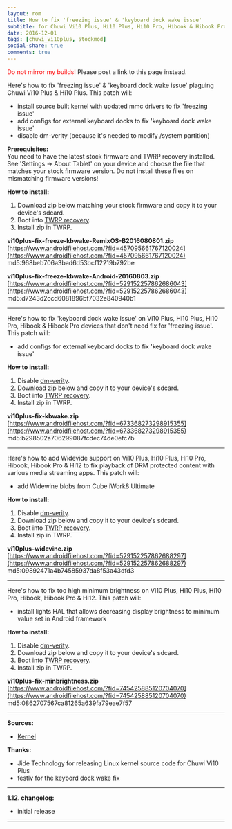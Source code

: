 ```yaml
---
layout: rom
title: How to fix 'freezing issue' & 'keyboard dock wake issue'
subtitle: for Chuwi Vi10 Plus, Hi10 Plus, Hi10 Pro, Hibook & Hibook Pro
date: 2016-12-01
tags: [chuwi_vi10plus, stockmod]
social-share: true
comments: true
---
```


<span style="color:#FF0000;">Do not mirror my builds!</span> Please post a link to this page instead.

Here's how to fix 'freezing issue' & 'keyboard dock wake issue' plaguing Chuwi Vi10 Plus & Hi10 Plus. This patch will:

- install source built kernel with updated mmc drivers to fix 'freezing issue'
- add configs for external keyboard docks to fix 'keyboard dock wake issue'
- disable dm-verity (because it's needed to modify /system partition)

**Prerequisites:**  
You need to have the latest stock firmware and TWRP recovery installed. See 'Settings -> About Tablet' on your device and choose the file that matches your stock firmware version. Do not install these files on mismatching firmware versions!

**How to install:**

1. Download zip below matching your stock firmware and copy it to your device's sdcard.
2. Boot into [TWRP recovery](/devices/chuwi_vi10plus/TWRP).
3. Install zip in TWRP.

**vi10plus-fix-freeze-kbwake-RemixOS-B2016080801.zip**  
[https://www.androidfilehost.com/?fid=457095661767120024](https://www.androidfilehost.com/?fid=457095661767120024)  
md5:968beb706a3bad6d53bcf12219b792be

**vi10plus-fix-freeze-kbwake-Android-20160803.zip**  
[https://www.androidfilehost.com/?fid=529152257862686043](https://www.androidfilehost.com/?fid=529152257862686043)  
md5:d7243d2ccd6081896bf7032e840940b1

----

Here's how to fix 'keyboard dock wake issue' on Vi10 Plus, Hi10 Plus, Hi10 Pro, Hibook & Hibook Pro devices that don't need fix for 'freezing issue'. This patch will:

- add configs for external keyboard docks to fix 'keyboard dock wake issue'

**How to install:**

1. Disable [dm-verity](/devices/chuwi_vi10plus/stock-disable-dmverity).
2. Download zip below and copy it to your device's sdcard.
3. Boot into [TWRP recovery](/devices/chuwi_vi10plus/TWRP).
4. Install zip in TWRP.

**vi10plus-fix-kbwake.zip**  
[https://www.androidfilehost.com/?fid=673368273298915355](https://www.androidfilehost.com/?fid=673368273298915355)  
md5:b298502a706299087fcdec74de0efc7b

----

Here's how to add Widevide support on Vi10 Plus, Hi10 Plus, Hi10 Pro, Hibook, Hibook Pro & Hi12 to fix playback of DRM protected content with various media streaming apps. This patch will:

- add Widewine blobs from Cube iWork8 Ultimate

**How to install:**

1. Disable [dm-verity](/devices/chuwi_vi10plus/stock-disable-dmverity).
2. Download zip below and copy it to your device's sdcard.
3. Boot into [TWRP recovery](/devices/chuwi_vi10plus/TWRP).
4. Install zip in TWRP.

**vi10plus-widevine.zip**  
[https://www.androidfilehost.com/?fid=529152257862688297](https://www.androidfilehost.com/?fid=529152257862688297)  
md5:09892471a4b74585937da8f53a43dfd3

----

Here's how to fix too high minimum brightness on Vi10 Plus, Hi10 Plus, Hi10 Pro, Hibook, Hibook Pro & Hi12. This patch will:

- install lights HAL that allows decreasing display brightness to minimum value set in Android framework

**How to install:**

1. Disable [dm-verity](/devices/chuwi_vi10plus/stock-disable-dmverity).
2. Download zip below and copy it to your device's sdcard.
3. Boot into [TWRP recovery](/devices/chuwi_vi10plus/TWRP).
4. Install zip in TWRP.

**vi10plus-fix-minbrightness.zip**  
[https://www.androidfilehost.com/?fid=745425885120704070](https://www.androidfilehost.com/?fid=745425885120704070)  
md5:0862707567ca81265a639fa79eae7f57

----

**Sources:**

- [Kernel](https://github.com/CM-CHT/android_kernel_intel_cherrytrail/tree/lollipop)

**Thanks:**

- Jide Technology for releasing Linux kernel source code for Chuwi Vi10 Plus
- festlv for the keybord dock wake fix

----

**1.12. changelog:**

- initial release

----
